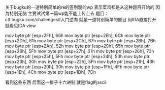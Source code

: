 关于bugku的一道特别简单的re的签到题的wp
表示菜鸡都是从这种题目开始的 因为特别无脑 主要试试第一篇wp能不能上传上去
题目：ctf.bugku.com/challenges#入门逆向
就是一道特别简单的题目 
用IDA直接打开 就看见IDA view

mov     byte ptr [esp+2Fh], 66h
mov     byte ptr [esp+2Eh], 6Ch
mov     byte ptr [esp+2Dh], 61h
mov     byte ptr [esp+2Ch], 67h
mov     byte ptr [esp+2Bh], 7Bh
mov     byte ptr [esp+2Ah], 52h
mov     byte ptr [esp+29h], 65h
mov     byte ptr [esp+28h], 5Fh
mov     byte ptr [esp+27h], 31h
mov     byte ptr [esp+26h], 73h
mov     byte ptr [esp+25h], 5Fh
mov     byte ptr [esp+24h], 53h
mov     byte ptr [esp+23h], 30h
mov     byte ptr [esp+22h], 5Fh
mov     byte ptr [esp+21h], 43h
mov     byte ptr [esp+20h], 30h
mov     byte ptr [esp+1Fh], 4Fh
mov     byte ptr [esp+1Eh], 4Ch
mov     byte ptr [esp+1Dh], 7Dh

看到这些东西 
后面这一排子十六进制 就是flag的ascii
